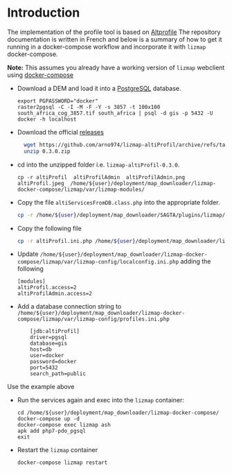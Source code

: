 # Introduction

The implementation of the profile tool is based on [Altprofile](https://github.com/arno974/lizmap-altiProfil)
The repository documentation is written in French and below is a summary of how to
get it running in a docker-compose workflow and incorporate it with `lizmap` docker-compose.

**Note:** This assumes you already have a working version of `lizmap` webclient using
[docker-compose](https://github.com/3liz/lizmap-docker-compose)

* Download a DEM and load it into a [PostgreSQL](https://www.postgresql.org/) database.
    ``` 
    export PGPASSWORD="docker"
    raster2pgsql -C -I -M -F -Y -s 3857 -t 100x100 south_africa_cog_3857.tif south_africa | psql -d gis -p 5432 -U docker -h localhost
    ```
* Download the official [releases](https://github.com/arno974/lizmap-altiProfil/releases) 
  ```bash
    wget https://github.com/arno974/lizmap-altiProfil/archive/refs/tags/0.3.0.zip
    unzip 0.3.0.zip
  ```
* cd into the unzipped folder i.e. `lizmap-altiProfil-0.3.0`.
    ```
    cp -r altiProfil  altiProfilAdmin  altiProfilAdmin.png  altiProfil.jpeg  /home/${user}/deployment/map_downloader/lizmap-docker-compose/lizmap/var/lizmap-modules/
    ```
* Copy the file `altiServicesFromDB.class.php` into the appropriate folder.

  ```bash
  cp -r /home/${user}/deployment/map_downloader/SAGTA/plugins/lizmap/profile_tool/altiServicesFromDB.class.php /home/${user}/deployment/map_downloader/lizmap-docker-compose/lizmap/var/lizmap-modules/altiProfil/classes/
  ```

* Copy the following file
  ```bash
  cp -r altiProfil.ini.php /home/${user}/deployment/map_downloader/lizmap-docker-compose/lizmap/var/lizmap-config/
  ```

* Update `/home/${user}/deployment/map_downloader/lizmap-docker-compose/lizmap/var/lizmap-config/localconfig.ini.php` 
adding the following
    ```
    [modules]
    altiProfil.access=2
    altiProfilAdmin.access=2
    ```
* Add a database connection string to `/home/${user}/deployment/map_downloader/lizmap-docker-compose/lizmap/var/lizmap-config/profiles.ini.php`

  ``` 
      [jdb:altiProfil]
      driver=pgsql
      database=gis
      host=db
      user=docker
      password=docker
      port=5432
      search_path=public
  ```
Use the example above
    
* Run the services again and exec into the `lizmap` container:
    ``` 
    cd /home/${user}/deployment/map_downloader/lizmap-docker-compose/
    docker-compose up -d 
    docker-compose exec lizmap ash
    apk add php7-pdo_pgsql
    exit
    ```

* Restart the `lizmap` container 
  ```bash
  docker-compose lizmap restart
  ```


